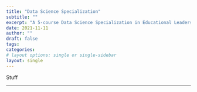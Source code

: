 ```yaml
---
title: "Data Science Specialization"
subtitle: ""
excerpt: "A 5-course Data Science Specialization in Educational Leadership focused on reproducible analysis, data visualization, functional programming, and machine learning within a tidyverse framework."
date: 2021-11-11
author: ""
draft: false
tags:
categories:
# layout options: single or single-sidebar
layout: single
---
```


Stuff

---


